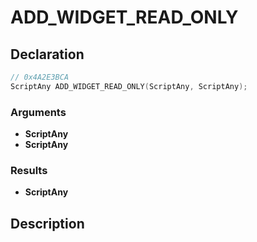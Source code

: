 # ADD_WIDGET_READ_ONLY

## Declaration
```cpp
// 0x4A2E3BCA
ScriptAny ADD_WIDGET_READ_ONLY(ScriptAny, ScriptAny);
```

### Arguments
- **ScriptAny**
- **ScriptAny**

### Results
- **ScriptAny**

## Description
